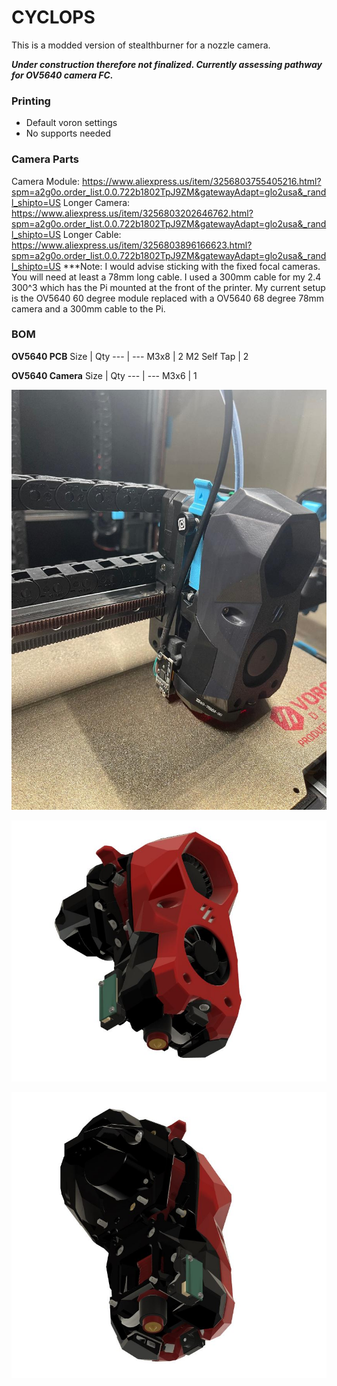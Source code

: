 # CYCLOPS
This is a modded version of stealthburner for a nozzle camera.

***Under construction therefore not finalized. Currently assessing pathway for OV5640 camera FC.***

### Printing
  * Default voron settings
  * No supports needed

### Camera Parts
Camera Module: https://www.aliexpress.us/item/3256803755405216.html?spm=a2g0o.order_list.0.0.722b1802TpJ9ZM&gatewayAdapt=glo2usa&_randl_shipto=US
Longer Camera: https://www.aliexpress.us/item/3256803202646762.html?spm=a2g0o.order_list.0.0.722b1802TpJ9ZM&gatewayAdapt=glo2usa&_randl_shipto=US
Longer Cable: https://www.aliexpress.us/item/3256803896166623.html?spm=a2g0o.order_list.0.0.722b1802TpJ9ZM&gatewayAdapt=glo2usa&_randl_shipto=US
***Note: I would advise sticking with the fixed focal cameras. You will need at least a 78mm long cable. I used a 300mm cable for my 2.4 300^3 which has the Pi mounted at the front of the printer. My current setup is the OV5640 60 degree module replaced with a OV5640 68 degree 78mm camera and a 300mm cable to the Pi.

### BOM
**OV5640 PCB**
Size | Qty
--- | ---
M3x8 | 2
M2 Self Tap | 2

**OV5640 Camera**
Size | Qty
--- | ---
M3x6 | 1

![Cyclops](Images/ISO_MFL.jpg)

![Cyclops](Images/ISO_LFL.jpg)

![Cyclops](Images/ISO_LRL.jpg)
